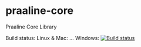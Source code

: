 # praaline-core
Praaline Core Library

Build status: Linux & Mac: ... Windows: [![Build status](https://ci.appveyor.com/api/projects/status/0h4xpumhcaqjuukx?svg=true)](https://ci.appveyor.com/project/praaline/praaline-core)


